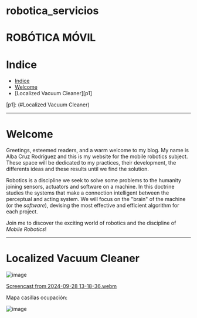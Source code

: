 # robotica_servicios

# ROBÓTICA MÓVIL

# Indice
* [Indice][ind]
* [Welcome][wel]
* [Localized Vacuum Cleaner][p1]



[ind]: (#Indice)
[wel]: (#Welcome)
[p1]:  (#Localized Vacuum Cleaner)



---

# Welcome

Greetings, esteemed readers, and a warm welcome to my blog. My name is Alba Cruz Rodríguez and this is my website for the mobile robotics subject. These space will be dedicated to my practices, their development, the differents ideas and these results until we find the solution.

Robotics is a discipline we seek to solve some problems to the humanity joining sensors, actuators and software on a machine. In this doctrine studies the systems that make a connection intelligent between the perceptual and acting system. We will focus on the "brain" of the machine (or the *software*), devising the most effective and efficient algorithm for each project.

Join me to discover the exciting world of robotics and the discipline of *Mobile Robotics*! 

---

# Localized Vacuum Cleaner


![image](https://github.com/user-attachments/assets/973843da-028e-4cd1-8df4-f35962201f12)



[Screencast from 2024-09-28 13-18-36.webm](https://github.com/user-attachments/assets/b67f48ed-97cc-4b55-9527-ac925d1b35a4)

Mapa casillas ocupación:

![image](https://github.com/user-attachments/assets/266f2d7c-a1df-4df7-b5ce-5ce99d22421b)

